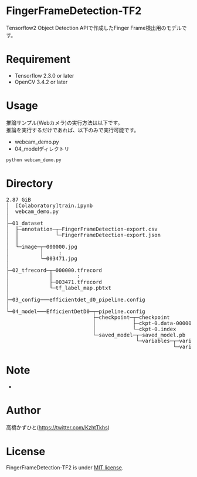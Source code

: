 # FingerFrameDetection-TF2
Tensorflow2 Object Detection APIで作成したFinger Frame検出用のモデルです。

# Requirement 
* Tensorflow 2.3.0 or later
* OpenCV 3.4.2 or later

# Usage
推論サンプル(Webカメラ)の実行方法は以下です。<br>
推論を実行するだけであれば、以下のみで実行可能です。
* webcam_demo.py
* 04_modelディレクトリ

```bash
python webcam_demo.py
```
 
# Directory
<pre>
2.87 GiB 
│  [Colaboratory]train.ipynb
│  webcam_demo.py
│  
├─01_dataset
│  ├─annotation─┬─FingerFrameDetection-export.csv
│  │            └─FingerFrameDetection-export.json 
│  │      
│  └─image─┬─000000.jpg
│          │     :
│          └─003471.jpg
│          
├─02_tfrecord─┬─000000.tfrecord
│             │        :
│             ├─003471.tfrecord
│             └─tf_label_map.pbtxt
│      
├─03_config───efficientdet_d0_pipeline.config
│      
└─04_model───EfficientDetD0─┬─pipeline.config
                            ├─checkpoint─┬─checkpoint
                            │            ├─ckpt-0.data-00000-of-00001
                            │            └─ckpt-0.index
                            └─saved_model─┬─saved_model.pb
                                          └─variables─┬─variables.data-00000-of-00001
                                                      └─variables.index
</pre>

# Note
-

# Author
高橋かずひと(https://twitter.com/KzhtTkhs)
 
# License 
FingerFrameDetection-TF2 is under [MIT license](https://en.wikipedia.org/wiki/MIT_License).
